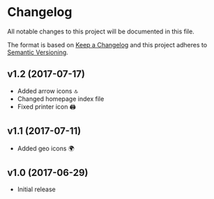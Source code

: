 # Changelog
All notable changes to this project will be documented in this file.

The format is based on [Keep a Changelog](http://keepachangelog.com/en/1.0.0/)
and this project adheres to [Semantic Versioning](http://semver.org/spec/v2.0.0.html).

## v1.2 (2017-07-17)
- Added arrow icons 🔝
- Changed homepage index file
- Fixed printer icon 🖨

## v1.1 (2017-07-11)
- Added geo icons 🌍

## v1.0 (2017-06-29)
- Initial release
